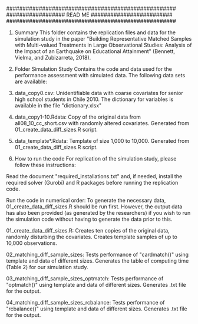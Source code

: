 #################################################### ################## READ ME ######################### ####################################################

1. Summary
This folder contains the replication files and data for the simulation study in the paper "Building Representative Matched Samples with Multi-valued Treatments in Large Observational Studies: Analysis of the Impact of an Earthquake on Educational Attainment" (Bennett, Vielma, and Zubizarreta, 2018).

2. Folder Simulation Study
Contains the code and data used for the performance assessment with simulated data. The following data sets are available:

1. data_copy0.csv: Unidentifiable data with coarse covariates for senior high school students in Chile 2010. The dictionary
	for variables is available in the file "dictionary.xlsx"

2. data_copy1-10.Rdata: Copy of the original data from all08_10_cc_short.csv with randomly altered covariates. Generated from 
	01_create_data_diff_sizes.R script.

3. data_template*.Rdata: Template of size 1,000 to 10,000. Generated from 01_create_data_diff_sizes.R script.
3. How to run the code
For replication of the simulation study, please follow these instructions:

Read the document "required_installations.txt" and, if needed, install the required solver (Gurobi) and R packages before running the replication code.

Run the code in numerical order: To generate the necessary data, 01_create_data_diff_sizes.R should be run first. However, the output data has also been provided (as generated by the researchers) if you wish to run the simulation code without having to generate the data prior to this.

01_create_data_diff_sizes.R: Creates ten copies of the original data, randomly disturbing the covariates. Creates template samples of up to 10,000 observations.

02_matching_diff_sample_sizes: Tests performance of "cardmatch()" using template and data of different sizes. Generates the table of computing time (Table 2) for our simulation study.

03_matching_diff_sample_sizes_optmatch: Tests performance of "optmatch()" using template and data of different sizes. Generates .txt file for the output.

04_matching_diff_sample_sizes_rcbalance: Tests performance of "rcbalance()" using template and data of different sizes. Generates .txt file for the output.
